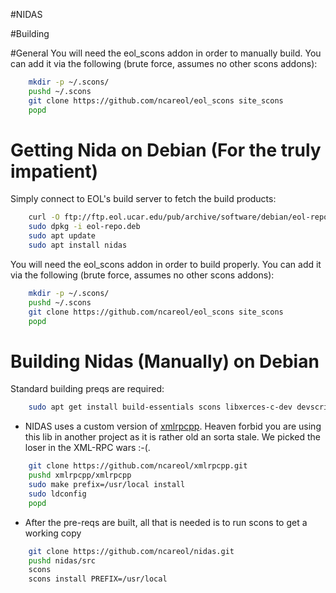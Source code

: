 #NIDAS



#Building

#General
You will need the eol_scons addon in order to manually build.  You can add it via the following (brute force, assumes no other scons addons):

```sh
    mkdir -p ~/.scons/
    pushd ~/.scons
    git clone https://github.com/ncareol/eol_scons site_scons
    popd
```

# Getting Nida on Debian (For the truly impatient)

Simply connect to EOL's build server to fetch the build products:

```sh
    curl -O ftp://ftp.eol.ucar.edu/pub/archive/software/debian/eol-repo.deb 
    sudo dpkg -i eol-repo.deb 
    sudo apt update
    sudo apt install nidas
```


You will need the eol_scons addon in order to build properly.  You can add it via the following (brute force, assumes no other scons addons):

```sh
    mkdir -p ~/.scons/
    pushd ~/.scons
    git clone https://github.com/ncareol/eol_scons site_scons
    popd
```

# Building Nidas (Manually) on Debian
Standard building preqs are required:
```sh
    sudo apt get install build-essentials scons libxerces-c-dev devscripts debhelper flex subversion git
```

- NIDAS uses a custom version of [xmlrpcpp](http://svn.eol.ucar.edu/svn/eol/imports/xmlrpcpp).  Heaven forbid you are using this lib in another project as it is rather old an sorta stale.  We picked the loser in the XML-RPC wars  :-(.

```sh
    git clone https://github.com/ncareol/xmlrpcpp.git
    pushd xmlrpcpp/xmlrpcpp
    sudo make prefix=/usr/local install
    sudo ldconfig
    popd
```
- After the pre-reqs are built, all that is needed is to run scons to get a working copy
```sh
    git clone https://github.com/ncareol/nidas.git
    pushd nidas/src
    scons
    scons install PREFIX=/usr/local
```
